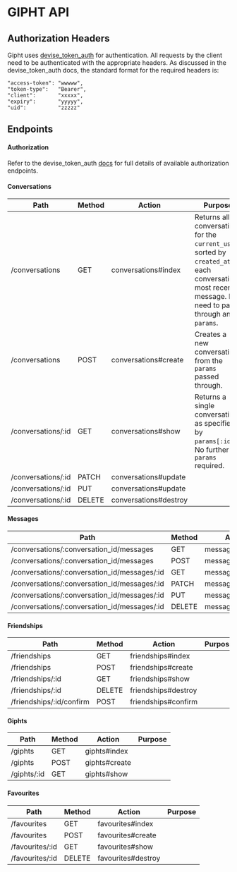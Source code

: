 GIPHT API
=========

Authorization Headers
---------------------
Gipht uses [devise_token_auth](https://github.com/lynndylanhurley/devise_token_auth) for authentication.
All requests by the client need to be authenticated with the appropriate headers. As discussed in the devise_token_auth docs, the standard format for the required headers is:


    "access-token": "wwwww",
    "token-type":   "Bearer",
    "client":       "xxxxx",
    "expiry":       "yyyyy",
    "uid":          "zzzzz"



Endpoints
---------

#### Authorization

Refer to the devise_token_auth [docs](https://github.com/lynndylanhurley/devise_token_auth#usage-tldr) for full details of available authorization endpoints.

#### Conversations


| Path               | Method     | Action                | Purpose    
|--------------------|------------|-----------------------|------------
| /conversations     | GET        | conversations#index   | Returns all conversations for the `current_user`, sorted by `created_at` of each conversations most recent message. No need to pass through any `params`.    
| /conversations     | POST       | conversations#create  | Creates a new conversation from the `params` passed through.            
| /conversations/:id | GET        | conversations#show    | Returns a single conversation, as specified by `params[:id]`. No further `params` required.          
| /conversations/:id | PATCH      | conversations#update  |            
| /conversations/:id | PUT        | conversations#update  |            
| /conversations/:id | DELETE     | conversations#destroy |            

#### Messages

| Path                                         | Method     | Action              | Purpose    
|----------------------------------------------|------------|---------------------|------------
| /conversations/:conversation_id/messages     | GET        | messages#index      |            
| /conversations/:conversation_id/messages     | POST       | messages#create     |            
| /conversations/:conversation_id/messages/:id | GET        | messages#show       |            
| /conversations/:conversation_id/messages/:id | PATCH      | messages#update     |            
| /conversations/:conversation_id/messages/:id | PUT        | messages#update     |            
| /conversations/:conversation_id/messages/:id | DELETE     | messages#destroy    |       

#### Friendships

| Path                      | Method     | Action                | Purpose    
|---------------------------|------------|-----------------------|------------
| /friendships              | GET        | friendships#index     |            
| /friendships              | POST       | friendships#create    |            
| /friendships/:id          | GET        | friendships#show      |                    
| /friendships/:id          | DELETE     | friendships#destroy   |     
| /friendships/:id/confirm  | POST       | friendships#confirm   |  

#### Giphts

| Path            | Method     | Action             | Purpose    
|-----------------|------------|--------------------|------------
| /giphts         | GET        | giphts#index       |            
| /giphts         | POST       | giphts#create      |            
| /giphts/:id     | GET        | giphts#show        |    

#### Favourites

| Path                      | Method     | Action                | Purpose    
|---------------------------|------------|-----------------------|------------
| /favourites               | GET        | favourites#index      |            
| /favourites               | POST       | favourites#create     |            
| /favourites/:id           | GET        | favourites#show       |                    
| /favourites/:id           | DELETE     | favourites#destroy    |     
